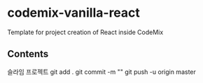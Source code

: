 # codemix-vanilla-react
Template for project creation of React inside CodeMix

## Contents
슬라임 프로젝트
git add .
git commit -m ""
git push -u origin master
